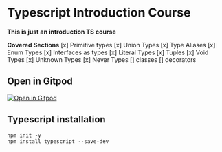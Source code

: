 # Typescript Introduction Course

**This is just an introduction TS course**

**Covered Sections**
[x] Primitive types
[x] Union Types
[x] Type Aliases
[x] Enum Types
[x] Interfaces as types
[x] Literal Types
[x] Tuples
[x] Void Types
[x] Unknown Types
[x] Never Types
[] classes 
[] decorators

## Open in Gitpod

[![Open in Gitpod](https://gitpod.io/button/open-in-gitpod.svg)](https://gitpod.io/#https://github.com/ionutale/typescript-introduction-course)



## Typescript installation

```
npm init -y 
npm install typescript --save-dev
```

